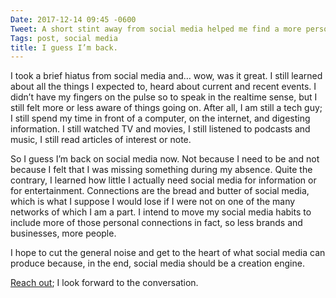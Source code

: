 ```yaml
---
Date: 2017-12-14 09:45 -0600
Tweet: A short stint away from social media helped me find a more personal approach.
Tags: post, social media
title: I guess I’m back.
---
```


I took a brief hiatus from social media and… wow, was it great. I still learned about all the things I expected to, heard about current and recent events. I didn’t have my fingers on the pulse so to speak in the realtime sense, but I still felt more or less aware of things going on. After all, I am still a tech guy; I still spend my time in front of a computer, on the internet, and digesting information. I still watched TV and movies, I still listened to podcasts and music, I still read articles of interest or note.

So I guess I’m back on social media now. Not because I need to be and not because I felt that I was missing something during my absence. Quite the contrary, I learned how little I actually need social media for information or for entertainment. Connections are the bread and butter of social media, which is what I suppose I would lose if I were not on one of the many networks of which I am a part. I intend to move my social media habits to include more of those personal connections in fact, so less brands and businesses, more people.

I hope to cut the general noise and get to the heart of what social media can produce because, in the end, social media should be a creation engine.

[Reach out][1]; I look forward to the conversation.

[1]:	https://keybase.io/jayray "Keybase Profile"